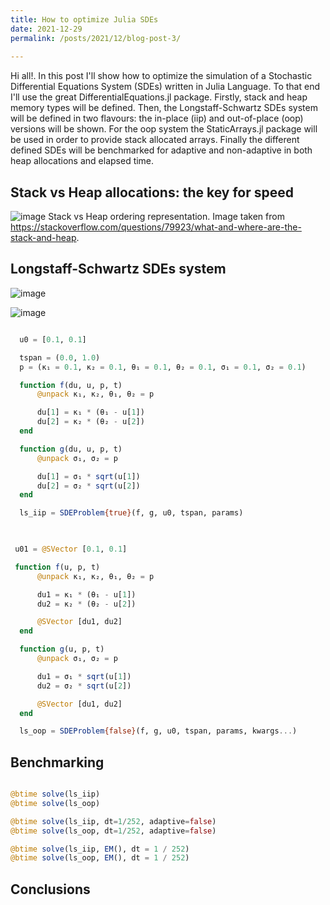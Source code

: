 ```yaml
---
title: How to optimize Julia SDEs
date: 2021-12-29
permalink: /posts/2021/12/blog-post-3/
 
---
```


Hi all!. 
In this post I'll show how to optimize the simulation of a Stochastic Differential Equations System (SDEs) written in Julia Language. 
To that end I'll use the great DifferentialEquations.jl package. 
Firstly, stack and heap memory types will be defined. 
Then, the Longstaff-Schwartz SDEs system will be defined in two flavours: the in-place (iip) and out-of-place (oop) versions will be shown. 
For the oop system the StaticArrays.jl package will be used in order to provide stack allocated arrays. 
Finally the different defined SDEs will be benchmarked for adaptive and non-adaptive  in both heap allocations and elapsed time.

## Stack vs Heap allocations: the key for speed
![image](https://i.stack.imgur.com/9c2VH.png)
Stack vs Heap ordering representation. Image taken from https://stackoverflow.com/questions/79923/what-and-where-are-the-stack-and-heap.

## Longstaff-Schwartz SDEs system

![image](https://user-images.githubusercontent.com/29048170/147709341-01becdd8-385d-410b-95d8-813f4c66e4c9.png)

![image](https://user-images.githubusercontent.com/29048170/147709286-c674e73a-12c3-479f-9761-c3be389a36eb.png)


```julia

  u0 = [0.1, 0.1]

  tspan = (0.0, 1.0)
  p = (κ₁ = 0.1, κ₂ = 0.1, θ₁ = 0.1, θ₂ = 0.1, σ₁ = 0.1, σ₂ = 0.1)

  function f(du, u, p, t)
      @unpack κ₁, κ₂, θ₁, θ₂ = p

      du[1] = κ₁ * (θ₁ - u[1])
      du[2] = κ₂ * (θ₂ - u[2])
  end

  function g(du, u, p, t)
      @unpack σ₁, σ₂ = p

      du[1] = σ₁ * sqrt(u[1])
      du[2] = σ₂ * sqrt(u[2])
  end

  ls_iip = SDEProblem{true}(f, g, u0, tspan, params)
  
```

```julia

 u01 = @SVector [0.1, 0.1]

 function f(u, p, t)
      @unpack κ₁, κ₂, θ₁, θ₂ = p

      du1 = κ₁ * (θ₁ - u[1])
      du2 = κ₂ * (θ₂ - u[2])

      @SVector [du1, du2]
  end

  function g(u, p, t)
      @unpack σ₁, σ₂ = p

      du1 = σ₁ * sqrt(u[1])
      du2 = σ₂ * sqrt(u[2])

      @SVector [du1, du2]
  end 

  ls_oop = SDEProblem{false}(f, g, u0, tspan, params, kwargs...)

```

## Benchmarking 

```julia

@btime solve(ls_iip)
@btime solve(ls_oop)

@btime solve(ls_iip, dt=1/252, adaptive=false)
@btime solve(ls_oop, dt=1/252, adaptive=false)

@btime solve(ls_iip, EM(), dt = 1 / 252)
@btime solve(ls_oop, EM(), dt = 1 / 252)

```

## Conclusions





